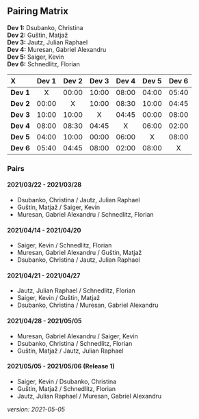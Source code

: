 ## Pairing Matrix


**Dev 1:** Dsubanko, Christina\
**Dev 2:** Guštin, Matjaž\
**Dev 3:** Jautz, Julian Raphael\
**Dev 4:** Muresan, Gabriel Alexandru\
**Dev 5:** Saiger, Kevin\
**Dev 6:** Schnedlitz, Florian

| X           | Dev 1       | Dev 2       | Dev 3       | Dev 4   	  | Dev 5       | Dev 6       |
| :---        |    :----:   |    :----:   |    :----:   |    :----:   |    :----:   |    :----:   |
| **Dev 1**   | X           | 00:00       | 10:00       | 08:00       | 04:00       | 05:40       |
| **Dev 2**   | 00:00       | X           | 10:00       | 08:30       | 10:00       | 04:45       |
| **Dev 3**   | 10:00       | 10:00       | X           | 04:45       | 00:00       | 08:00       |
| **Dev 4**   | 08:00       | 08:30       | 04:45       | X           | 06:00       | 02:00       |
| **Dev 5**   | 04:00       | 10:00       | 00:00       | 06:00       | X           | 08:00       |
| **Dev 6**   | 05:40       | 04:45       | 08:00       | 02:00       | 08:00       | X           |


### Pairs

#### 2021/03/22 - 2021/03/28
- Dsubanko, Christina / Jautz, Julian Raphael
- Guštin, Matjaž / Saiger, Kevin
- Muresan, Gabriel Alexandru / Schnedlitz, Florian

#### 2021/04/14 - 2021/04/20
- Saiger, Kevin / Schnedlitz, Florian
- Muresan, Gabriel Alexandru / Guštin, Matjaž
- Dsubanko, Christina / Jautz, Julian Raphael

#### 2021/04/21 - 2021/04/27

- Jautz, Julian Raphael / Schnedlitz, Florian
- Saiger, Kevin / Guštin, Matjaž
- Dsubanko, Christina / Muresan, Gabriel Alexandru

#### 2021/04/28 - 2021/05/05

- Muresan, Gabriel Alexandru / Saiger, Kevin
- Dsubanko, Christina / Schnedlitz, Florian
- Guštin, Matjaž / Jautz, Julian Raphael

#### 2021/05/05 - 2021/05/06 (Release 1)

- Saiger, Kevin / Dsubanko, Christina
- Guštin, Matjaž / Schnedlitz, Florian
- Jautz, Julian Raphael / Muresan, Gabriel Alexandru

*version: 2021-05-05*
